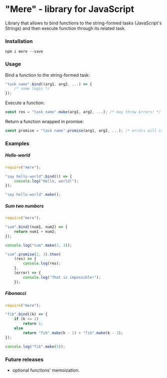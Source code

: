 # "Mere" - library for JavaScript

Library that allows to bind functions to the string-formed tasks (JavaScript's Strings) and then execute function through its related task.

### Installation

```
npm i mere --save
```

### Usage

Bind a function to the string-formed task:

```javascript
"task name".bind((arg1, arg2, ...) => {
	/* some logic */
});
```

Execute a function:

```javascript
const res = "task name".make(arg1, arg2, ...); /* may throw Errors! */
```

Return a function wrapped in promise:

```javascript
const promise = "task name".promise(arg1, arg2, ...); /* errors will call the promise's reject branch! */
```

### Examples

##### Hello-world

```javascript
require("mere");

"say hello-world".bind(() => {
	console.log("Hello, world!");
});

"say hello-world".make();
```

##### Sum two numbers

```javascript
require("mere");

"sum".bind((num1, num2) => {
	return num1 + num2;
});

console.log("sum".make(2, 3));

"sum".promise(2, 3).then(
	(res) => {
    	console.log(res);
    },
    (error) => {
		console.log("That is impossible!");
    });
```

##### Fibonacci

```javascript
require("mere");

"fib".bind((k) => {
	if (k <= 2)
		return 1;
	else
		return "fib".make(k - 1) + "fib".make(k - 2);
});

console.log("fib".make(5));
```

### Future releases

- optional functions' memoization.